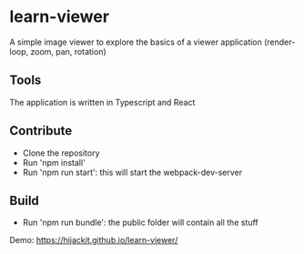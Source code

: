 # learn-viewer 
A simple image viewer to explore the basics of a viewer application (render-loop, zoom, pan, rotation)

## Tools
The application is written in Typescript and React

## Contribute
*  Clone the repository
*  Run 'npm install'
*  Run 'npm run start': this will start the webpack-dev-server

## Build
*  Run 'npm run bundle': the public folder will contain all the stuff

Demo: https://hijackit.github.io/learn-viewer/
